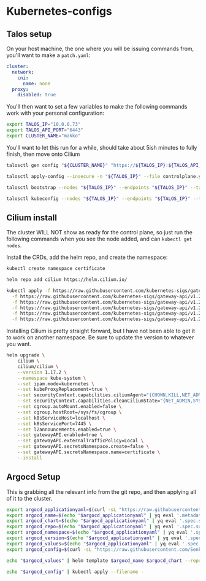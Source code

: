 # Kubernetes-configs

## Talos setup

On your host machine, the one where you will be issuing commands from, you'll want to make a `patch.yaml`:
```yaml
cluster:
  network:
    cni:
      name: none
  proxy:
    disabled: true
```

You'll then want to set a few variables to make the following commands work with your personal configuration:
```sh
export TALOS_IP="10.0.0.73"
export TALOS_API_PORT="6443"
export CLUSTER_NAME="makko"
```

You'll want to let this run for a while, should take about 5ish minutes to fully finish, then move onto Cilium
```sh
talosctl gen config "${CLUSTER_NAME}" "https://${TALOS_IP}:${TALOS_API_PORT}" --config-patch @patch.yaml

talosctl apply-config --insecure -n "${TALOS_IP}" --file controlplane.yaml

talosctl bootstrap --nodes "${TALOS_IP}" --endpoints "${TALOS_IP}" --talosconfig=./talosconfig

talosctl kubeconfig --nodes "${TALOS_IP}" --endpoints "${TALOS_IP}" --talosconfig=./talosconfig
```

## Cilium install

The cluster WILL NOT show as ready for the control plane, so just run the following commands when you see the node added, and can `kubectl get nodes`.  

Install the CRDs, add the helm repo, and create the namespace:
```sh
kubectl create namespace certificate

helm repo add cilium https://helm.cilium.io/

kubectl apply -f https://raw.githubusercontent.com/kubernetes-sigs/gateway-api/v1.2.1/config/crd/standard/gateway.networking.k8s.io_gatewayclasses.yaml \
  -f https://raw.githubusercontent.com/kubernetes-sigs/gateway-api/v1.2.1/config/crd/standard/gateway.networking.k8s.io_httproutes.yaml \
  -f https://raw.githubusercontent.com/kubernetes-sigs/gateway-api/v1.2.1/config/crd/standard/gateway.networking.k8s.io_referencegrants.yaml \
  -f https://raw.githubusercontent.com/kubernetes-sigs/gateway-api/v1.2.1/config/crd/experimental/gateway.networking.k8s.io_gateways.yaml \
  -f https://raw.githubusercontent.com/kubernetes-sigs/gateway-api/v1.2.1/config/crd/experimental/gateway.networking.k8s.io_tlsroutes.yaml \
  -f https://raw.githubusercontent.com/kubernetes-sigs/gateway-api/v1.2.1/config/crd/experimental/gateway.networking.k8s.io_grpcroutes.yaml
```
Installing Cilium is pretty straight forward, but I have not been able to get it to work on another namespace. Be sure to update the version to whatever you want.

```sh
helm upgrade \
    cilium \
    cilium/cilium \
    --version 1.17.2 \
    --namespace kube-system \
    --set ipam.mode=kubernetes \
    --set kubeProxyReplacement=true \
    --set securityContext.capabilities.ciliumAgent="{CHOWN,KILL,NET_ADMIN,NET_RAW,IPC_LOCK,SYS_ADMIN,SYS_RESOURCE,DAC_OVERRIDE,FOWNER,SETGID,SETUID}" \
    --set securityContext.capabilities.cleanCiliumState="{NET_ADMIN,SYS_ADMIN,SYS_RESOURCE}" \
    --set cgroup.autoMount.enabled=false \
    --set cgroup.hostRoot=/sys/fs/cgroup \
    --set k8sServiceHost=localhost \
    --set k8sServicePort=7445 \
    --set l2announcements.enabled=true \
    --set gatewayAPI.enabled=true \
    --set gatewayAPI.externalTrafficPolicy=Local \
    --set gatewayAPI.secretsNamespace.create=false \
    --set gatewayAPI.secretsNamespace.name=certificate \
    --install
```

## Argocd Setup

This is grabbing all the relevant info from the git repo, and then applying all of it to the cluster.
```sh
export argocd_applicationyaml=$(curl -sL "https://raw.githubusercontent.com/Senk02/kubernetes-configs/refs/heads/main/makko/argocd/argocd/application.yaml" | yq eval-all '. | select(.metadata.name == "argocd-application" and .kind == "Application")' -)
export argocd_name=$(echo "$argocd_applicationyaml" | yq eval '.metadata.name' -)
export argocd_chart=$(echo "$argocd_applicationyaml" | yq eval '.spec.source.chart' -)
export argocd_repo=$(echo "$argocd_applicationyaml" | yq eval '.spec.source.repoURL' -)
export argocd_namespace=$(echo "$argocd_applicationyaml" | yq eval '.spec.destination.namespace' -)
export argocd_version=$(echo "$argocd_applicationyaml" | yq eval '.spec.source.targetRevision' -)
export argocd_values=$(echo "$argocd_applicationyaml" | yq eval '.spec.source.helm.valuesObject' - | yq eval 'del(.configs.cm)' -)
export argocd_config=$(curl -sL "https://raw.githubusercontent.com/Senk02/kubernetes-configs/refs/heads/main/makko/argocd/argocd/appset.yaml" | yq eval-all '. | select(.kind == "AppProject" or .kind == "ApplicationSet")' -)

echo "$argocd_values" | helm template $argocd_name $argocd_chart --repo $argocd_repo --version $argocd_version --namespace $argocd_namespace --values - | kubectl apply --namespace $argocd_namespace --filename -

echo "$argocd_config" | kubectl apply --filename -
```